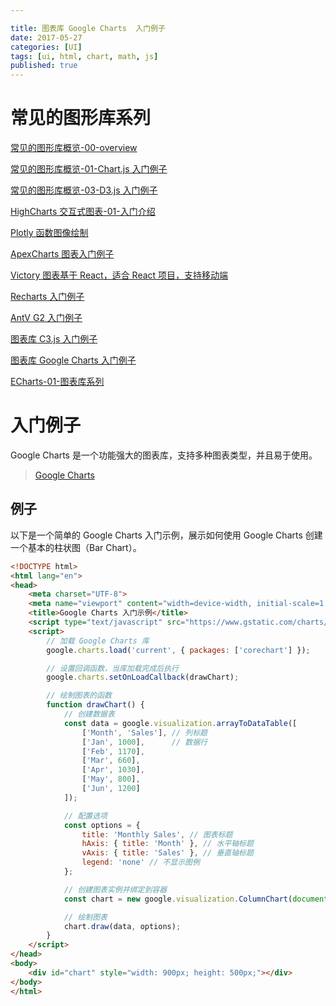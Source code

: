 ```yaml
---

title: 图表库 Google Charts  入门例子
date: 2017-05-27
categories: [UI]
tags: [ui, html, chart, math, js]
published: true
---
```


# 常见的图形库系列

[常见的图形库概览-00-overview](https://houbb.github.io/2017/05/27/charts-01-overview)

[常见的图形库概览-01-Chart.js 入门例子](https://houbb.github.io/2017/05/27/charts-02-charts-js-01-intro)

[常见的图形库概览-03-D3.js 入门例子](https://houbb.github.io/2017/05/27/charts-03-d3-js-01-intro)

[HighCharts 交互式图表-01-入门介绍](https://houbb.github.io/2017/05/27/charts-04-highchart-01-intro)

[Plotly 函数图像绘制](https://houbb.github.io/2017/05/27/charts-05-plot-01-intro)

[ApexCharts 图表入门例子](https://houbb.github.io/2017/05/27/charts-06-ApexCharts-01-intro)

[Victory 图表基于 React，适合 React 项目，支持移动端](https://houbb.github.io/2017/05/27/charts-07-victory-01-intro)

[Recharts 入门例子](https://houbb.github.io/2017/05/27/charts-08-recharts-01-intro)

[AntV G2 入门例子](https://houbb.github.io/2017/05/27/charts-09-antv-G2-01-intro)

[图表库 C3.js  入门例子](https://houbb.github.io/2017/05/27/charts-10-c3-js-01-intro)

[图表库 Google Charts  入门例子](https://houbb.github.io/2017/05/27/charts-11-google-charts-01-intro)

[ECharts-01-图表库系列](https://houbb.github.io/2017/05/27/echart-01-intro)

# 入门例子

Google Charts 是一个功能强大的图表库，支持多种图表类型，并且易于使用。

> [Google Charts ](https://developers.google.com/chart/interactive/docs)

## 例子

以下是一个简单的 Google Charts 入门示例，展示如何使用 Google Charts 创建一个基本的柱状图（Bar Chart）。

```html
<!DOCTYPE html>
<html lang="en">
<head>
    <meta charset="UTF-8">
    <meta name="viewport" content="width=device-width, initial-scale=1.0">
    <title>Google Charts 入门示例</title>
    <script type="text/javascript" src="https://www.gstatic.com/charts/loader.js"></script>
    <script>
        // 加载 Google Charts 库
        google.charts.load('current', { packages: ['corechart'] });

        // 设置回调函数，当库加载完成后执行
        google.charts.setOnLoadCallback(drawChart);

        // 绘制图表的函数
        function drawChart() {
            // 创建数据表
            const data = google.visualization.arrayToDataTable([
                ['Month', 'Sales'], // 列标题
                ['Jan', 1000],      // 数据行
                ['Feb', 1170],
                ['Mar', 660],
                ['Apr', 1030],
                ['May', 800],
                ['Jun', 1200]
            ]);

            // 配置选项
            const options = {
                title: 'Monthly Sales', // 图表标题
                hAxis: { title: 'Month' }, // 水平轴标题
                vAxis: { title: 'Sales' }, // 垂直轴标题
                legend: 'none' // 不显示图例
            };

            // 创建图表实例并绑定到容器
            const chart = new google.visualization.ColumnChart(document.getElementById('chart'));

            // 绘制图表
            chart.draw(data, options);
        }
    </script>
</head>
<body>
    <div id="chart" style="width: 900px; height: 500px;"></div>
</body>
</html>
```

